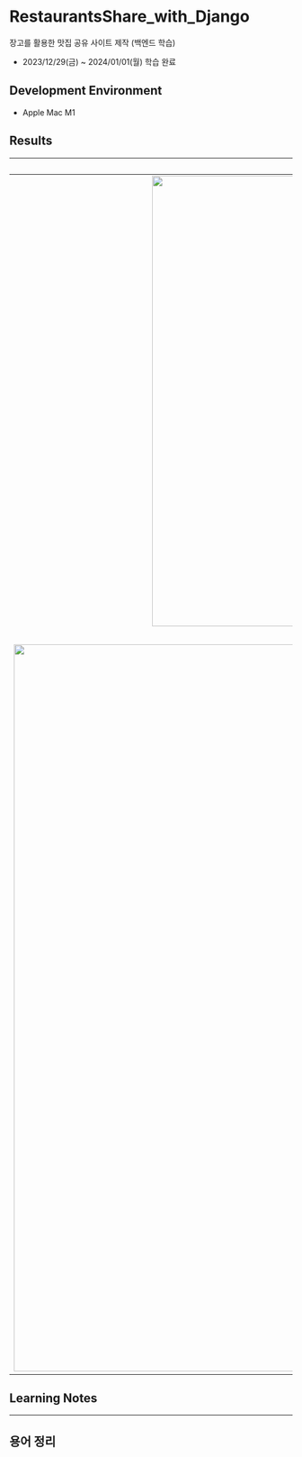 # RestaurantsShare_with_Django
장고를 활용한 맛집 공유 사이트 제작 (백엔드 학습)
- 2023/12/29(금) ~ 2024/01/01(월) 학습 완료

## Development Environment
- Apple Mac M1

## Results
|Main|Create Category|Create Restaurant|Mail|
|:--:|:--:|:--:|:--:|
<img width="800" alt="스크린샷 2024-01-01 오후 8 35 37" src="https://github.com/PSLeon24/RestaurantsShare_with_Django/assets/59058869/31aef0c1-320a-4733-ab43-bfc633c63b7e">|<img width="800" alt="스크린샷 2024-01-01 오후 8 35 52" src="https://github.com/PSLeon24/RestaurantsShare_with_Django/assets/59058869/0a0d9fc8-0d0e-4179-9325-2db55bae9149">|<img width="800" alt="스크린샷 2024-01-01 오후 8 35 22" src="https://github.com/PSLeon24/RestaurantsShare_with_Django/assets/59058869/42de656c-6df7-4ae0-b719-04ccb0065488">|<img width="235" alt="스크린샷 2024-01-01 오후 8 35 11" src="https://github.com/PSLeon24/RestaurantsShare_with_Django/assets/59058869/201de853-98da-421b-81ee-3b23ea6be303">|
|<b>Detailed Restaurant Information</b>|<b>Update Restaurant</b>|<b>Refactoring Code</b>|<b>Sending Email Result</b>|
|<img width="1291" alt="스크린샷 2024-01-01 오후 8 39 26" src="https://github.com/PSLeon24/RestaurantsShare_with_Django/assets/59058869/fdcecf97-75a5-43b3-93f2-ba85b93f3976">|<img width="1292" alt="스크린샷 2024-01-01 오후 8 39 40" src="https://github.com/PSLeon24/RestaurantsShare_with_Django/assets/59058869/4db22701-dd1a-45b0-b378-917da88760ab">|<img width="436" alt="스크린샷 2024-01-01 오후 9 43 24" src="https://github.com/PSLeon24/RestaurantsShare_with_Django/assets/59058869/0433b5f4-01e5-4758-87e2-f4baff1cc724">|<img width="301" alt="스크린샷 2024-01-01 오후 9 43 05" src="https://github.com/PSLeon24/RestaurantsShare_with_Django/assets/59058869/26155fcb-0aa7-4616-8182-b3844a80e8f9">|

## Learning Notes

----
## 용어 정리
